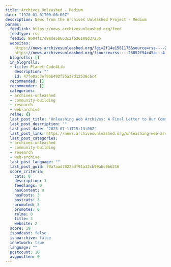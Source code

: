 ```yaml
---
title: Archives Unleashed - Medium
date: "1970-01-01T00:00:00Z"
description: News from the Archives Unleashed Project - Medium
params:
  feedlink: https://news.archivesunleashed.org/feed
  feedtype: rss
  feedid: 8604f17d8ade5b663c2fb26190d37235
  websites:
    https://news.archivesunleashed.org/?gi=2f14e1581175&source=rss----26852f94c45a---4: false
    https://news.archivesunleashed.org/?source=rss----26852f94c45a---4: true
  blogrolls: []
  in_blogrolls:
  - title: Planet Code4Lib
    description: ""
    id: 47fe0ac3ef9bb492f55a37d12530cbc4
  recommended: []
  recommender: []
  categories:
  - archives-unleashed
  - community-building
  - research
  - web-archive
  relme: {}
  last_post_title: 'Unleashing Web Archives: A Final Letter to Our Community'
  last_post_description: ""
  last_post_date: "2023-07-11T15:13:06Z"
  last_post_link: https://news.archivesunleashed.org/unleashing-web-archives-a-final-letter-to-our-community-de3bc6282192?source=rss----26852f94c45a---4
  last_post_categories:
  - archives-unleashed
  - community-building
  - research
  - web-archive
  last_post_language: ""
  last_post_guid: 70a7aad7022adf91a32cb99abc9b6216
  score_criteria:
    cats: 0
    description: 3
    feedlangs: 0
    hasContent: 0
    hasPosts: 3
    postcats: 3
    promoted: 5
    promotes: 0
    relme: 0
    title: 3
    website: 2
  score: 19
  ispodcast: false
  isnoarchive: false
  innetwork: true
  language: ""
  postcount: 10
  avgpostlen: 0
---
```


